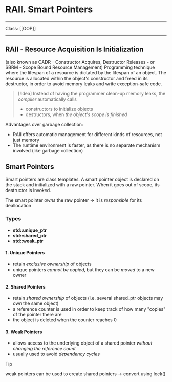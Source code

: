# RAII. Smart Pointers
___
Class: [[OOP]]
___
## RAII - Resource Acquisition Is Initialization
(also known as CADR - Constructor Acquires, Destructor Releases - or SBRM - Scope Bound Resource Management)
Programming technique where the lifespan of a resource is dictated by the lifespan of an object. The resource is allocated within the object's constructor and freed in its destructor, in order to avoid memory leaks and write exception-safe code.

>[!Idea]
>Instead of having the programmer clean-up memory leaks, the *compiler* automatically calls
>- constructors to initialize objects
>- destructors, when *the object's scope is finished*

Advantages over garbage collection:
- RAII offers automatic management for different kinds of resources, not just memory
- The runtime environment is faster, as there is no separate mechanism involved (like garbage collection)

## Smart Pointers
Smart pointers are class templates. A smart pointer object is declared on the stack and initialized with a raw pointer. When it goes out of scope, its destructor is invoked.

The smart pointer *owns* the raw pointer $\Rightarrow$ it is *responsible* for its deallocation
### Types
- **std::unique_ptr**
- **std::shared_ptr**
- **std::weak_ptr**

#### 1. Unique Pointers
- retain *exclusive ownership* of objects
- unique pointers *cannot be copied*, but they can be *moved* to a new owner
#### 2. Shared Pointers
- retain *shared ownership* of objects (i.e. several shared_ptr objects may own the same object)
- a reference counter is used in order to keep track of how many "copies" of the pointer there are
- the object is deleted when the counter reaches 0 

#### 3. Weak Pointers
- allows access to the underlying object of a shared pointer *without changing the reference count*
- usually used to avoid *dependency cycles* 

>[!Tip]
>weak pointers can be used to create shared pointers -> convert using lock()

